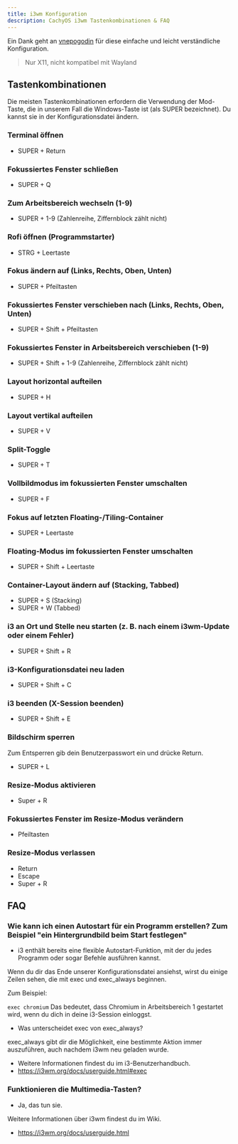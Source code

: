 ```yaml
---
title: i3wm Konfiguration
description: CachyOS i3wm Tastenkombinationen & FAQ
---
```


Ein Dank geht an [vnepogodin](<https://github.com/vnepogodin>) für diese einfache und leicht verständliche Konfiguration.

> Nur X11, nicht kompatibel mit Wayland

## Tastenkombinationen

Die meisten Tastenkombinationen erfordern die Verwendung der Mod-Taste, die in unserem Fall die Windows-Taste ist (als SUPER bezeichnet). Du kannst sie in der Konfigurationsdatei ändern.

### Terminal öffnen

* SUPER + Return

### Fokussiertes Fenster schließen

* SUPER + Q

### Zum Arbeitsbereich wechseln (1-9)

* SUPER + 1-9 (Zahlenreihe, Ziffernblock zählt nicht)

### Rofi öffnen (Programmstarter)

* STRG + Leertaste

### Fokus ändern auf (Links, Rechts, Oben, Unten)

* SUPER + Pfeiltasten

### Fokussiertes Fenster verschieben nach (Links, Rechts, Oben, Unten)

* SUPER + Shift + Pfeiltasten

### Fokussiertes Fenster in Arbeitsbereich verschieben (1-9)

* SUPER + Shift + 1-9 (Zahlenreihe, Ziffernblock zählt nicht)

### Layout horizontal aufteilen

* SUPER + H

### Layout vertikal aufteilen

* SUPER + V

### Split-Toggle

* SUPER + T

### Vollbildmodus im fokussierten Fenster umschalten

* SUPER + F

### Fokus auf letzten Floating-/Tiling-Container

* SUPER + Leertaste

### Floating-Modus im fokussierten Fenster umschalten

* SUPER + Shift + Leertaste

### Container-Layout ändern auf (Stacking, Tabbed)

* SUPER + S (Stacking)
* SUPER + W (Tabbed)

### i3 an Ort und Stelle neu starten (z. B. nach einem i3wm-Update oder einem Fehler)

* SUPER + Shift + R

### i3-Konfigurationsdatei neu laden

* SUPER + Shift + C

### i3 beenden (X-Session beenden)

* SUPER + Shift + E

### Bildschirm sperren

Zum Entsperren gib dein Benutzerpasswort ein und drücke Return.

* SUPER + L

### Resize-Modus aktivieren

* Super + R

### Fokussiertes Fenster im Resize-Modus verändern

* Pfeiltasten

### Resize-Modus verlassen

* Return
* Escape
* Super + R

## FAQ

### Wie kann ich einen Autostart für ein Programm erstellen? Zum Beispiel "ein Hintergrundbild beim Start festlegen"

* i3 enthält bereits eine flexible Autostart-Funktion, mit der du jedes Programm oder sogar Befehle ausführen kannst.

Wenn du dir das Ende unserer Konfigurationsdatei ansiehst, wirst du einige Zeilen sehen, die mit exec und exec_always beginnen.

Zum Beispiel:

```exec chromium```
Das bedeutet, dass Chromium in Arbeitsbereich 1 gestartet wird, wenn du dich in deine i3-Session einloggst.

* Was unterscheidet exec von exec_always?

exec_always gibt dir die Möglichkeit, eine bestimmte Aktion immer auszuführen, auch nachdem i3wm neu geladen wurde.

* Weitere Informationen findest du im i3-Benutzerhandbuch.
* <https://i3wm.org/docs/userguide.html#exec>

### Funktionieren die Multimedia-Tasten?

* Ja, das tun sie.

Weitere Informationen über i3wm findest du im Wiki.

* <https://i3wm.org/docs/userguide.html>
